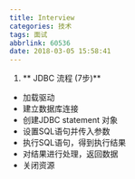 ```yaml
---
title: Interview
categories: 技术
tags: 面试
abbrlink: 60536
date: 2018-03-05 15:58:41
---
```


1. ** JDBC 流程 (7步)**
  - 加载驱动
  - 建立数据库连接
  - 创建JDBC statement 对象
  - 设置SQL语句并传入参数
  - 执行SQL语句，得到执行结果
  - 对结果进行处理，返回数据
  - 关闭资源
